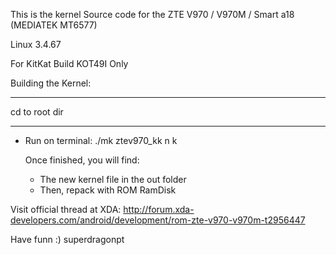 This is the kernel Source code for the ZTE V970 / V970M / Smart a18 (MEDIATEK MT6577)

Linux 3.4.67

For KitKat Build KOT49I Only


Building the Kernel:
********************
cd to root dir
********************




- Run on terminal:   ./mk ztev970_kk n k




  Once finished, you will find:
  - The new kernel file in the out folder 
  - Then, repack with ROM RamDisk
 



Visit official thread at XDA: http://forum.xda-developers.com/android/development/rom-zte-v970-v970m-t2956447


Have funn :)
superdragonpt 


